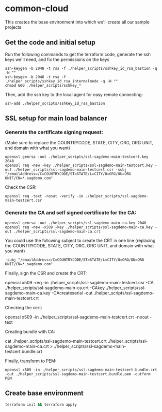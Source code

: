 # common-cloud
This creates the base environment into which we'll create all our sample projects

## Get the code and initial setup

Run the following commands to get the terraform code, generate the ssh keys we'll need, and fix the permissions on the keys

```
ssh-keygen -b 2048 -t rsa -f ./helper_scripts/sshkey_id_rsa_bastion -q -N ""
ssh-keygen -b 2048 -t rsa -f ./helper_scripts/sshkey_id_rsa_internalnode -q -N ""
chmod 600 ./helper_scripts/sshkey_*
```

Then, add the ssh key to the local agent for easy remote connecting:
```
ssh-add ./helper_scripts/sshkey_id_rsa_bastion
```

## SSL setup for main load balancer

### Generate the certificate signing request:

(Make sure to replace the COUNTRYCODE, STATE, CITY, ORG, ORG UNIT, and domain with what you want)

```
openssl genrsa -out ./helper_scripts/ssl-sagdemo-main-testcert.key 2048
openssl req -new -key ./helper_scripts/ssl-sagdemo-main-testcert.key -out ./helper_scripts/ssl-sagdemo-main-testcert.csr -subj "/emailAddress=/C=COUNTRYCODE/ST=STATE/L=CITY/O=ORG/OU=ORG UNIT/CN=*.sagdemo.com"
```

Check the CSR:
```
openssl req -text -noout -verify -in ./helper_scripts/ssl-sagdemo-main-testcert.csr
```

### Generate the CA and self signed certificate for the CA:

```
openssl genrsa -out ./helper_scripts/ssl-sagdemo-main-ca.key 2048
openssl req -new -x509 -key ./helper_scripts/ssl-sagdemo-main-ca.key -out ./helper_scripts/ssl-sagdemo-main-ca.crt
```

You could use the following subject to create the CRT in one line (replacing the COUNTRYCODE, STATE, CITY, ORG, ORG UNIT, and domain with what you want)
```
-subj "/emailAddress=/C=COUNTRYCODE/ST=STATE/L=CITY/O=ORG/OU=ORG UNIT/CN=*.sagdemo.com"
```

Finally, sign the CSR and create the CRT:

openssl x509 -req -in ./helper_scripts/ssl-sagdemo-main-testcert.csr -CA ./helper_scripts/ssl-sagdemo-main-ca.crt -CAkey ./helper_scripts/ssl-sagdemo-main-ca.key -CAcreateserial -out ./helper_scripts/ssl-sagdemo-main-testcert.crt

Checking the cert:

openssl x509 -in ./helper_scripts/ssl-sagdemo-main-testcert.crt -noout -text

Creating bundle with CA:

cat ./helper_scripts/ssl-sagdemo-main-testcert.crt ./helper_scripts/ssl-sagdemo-main-ca.crt > ./helper_scripts/ssl-sagdemo-main-testcert.bundle.crt


Finally, transform to PEM:
```
openssl x509 -in ./helper_scripts/ssl-sagdemo-main-testcert.bundle.crt -out ./helper_scripts/ssl-sagdemo-main-testcert.bundle.pem -outform PEM
```


## Create base environment

```bash
terraform init && terraform apply
```